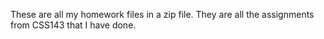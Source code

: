 These are all my homework files in a zip file. They are all the assignments from CSS143 that I have done.
